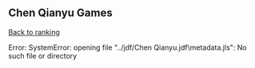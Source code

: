 ## Chen Qianyu Games

[Back to ranking](../../index.md)




Error: SystemError: opening file "../jdf/Chen Qianyu.jdf\\metadata.jls": No such file or directory




